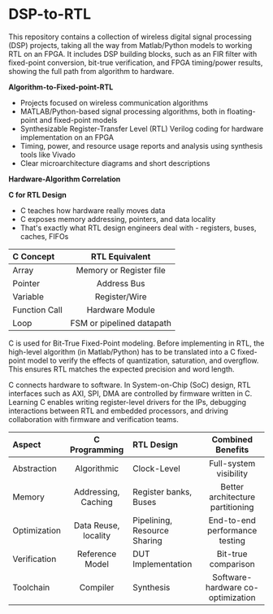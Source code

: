# DSP-to-RTL
This repository contains a collection of wireless digital signal processing (DSP) projects, taking all the way from Matlab/Python models to working RTL on an FPGA. It includes DSP building blocks, such as an FIR filter with fixed-point conversion, bit-true verification, and FPGA timing/power results, showing the full path from algorithm to hardware.

**Algorithm-to-Fixed-point-RTL** 
- Projects focused on wireless communication algorithms
- MATLAB/Python-based signal processing algorithms, both in floating-point and fixed-point models
- Synthesizable Register-Transfer Level (RTL) Verilog coding for hardware implementation on an FPGA
- Timing, power, and resource usage reports and analysis using synthesis tools like Vivado
- Clear microarchitecture diagrams and short descriptions

**Hardware-Algorithm Correlation**


**C for RTL Design** 
- C teaches how hardware really moves data
- C exposes memory addressing, pointers, and data locality
- That's exactly what RTL design engineers deal with - registers, buses, caches, FIFOs 

| C Concept | RTL Equivalent |
| :------ | :---------: |
| Array | Memory or Register file |
| Pointer | Address Bus|
| Variable | Register/Wire |
| Function Call | Hardware Module |
| Loop | FSM or pipelined datapath |

C is used for Bit-True Fixed-Point modeling. Before implementing in RTL, the high-level algorithm (in Matlab/Python) has to be translated into a C fixed-point model to verify the effects of quantization, saturation, and overgflow. This ensures RTL matches the expected precision and word length. 

C connects hardware to software. In System-on-Chip (SoC) design, RTL interfaces such as AXI, SPI, DMA are controlled by firmware written in C. 
Learning C enables writing register-level drivers for the IPs, debugging interactions between RTL and embedded processors, and driving collaboration with firmware and verification teams.

| Aspect | C Programming| RTL Design | Combined Benefits |
| :------ | :---------: | :------ | :---------: |
| Abstraction | Algorithmic | Clock-Level | Full-system visibility |
| Memory | Addressing, Caching | Register banks, Buses | Better architecture partitioning |
| Optimization | Data Reuse, locality | Pipelining, Resource Sharing | End-to-end performance testing |
| Verification | Reference Model | DUT Implementation | Bit-true comparison|
| Toolchain | Compiler | Synthesis | Software-hardware co-optimization |



